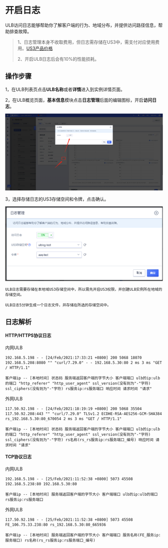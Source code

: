 # 开启日志

ULB访问日志能够帮助你了解客户端的行为、地域分布，并提供访问路径信息，帮助排查故障。

> 1、日志管理本身不收取费用，但日志需存储在US3中，需支付对应使用费用。[US3产品价格](https://docs.ucloud.cn/ufile/bill/billing)
> 
> 2、开启ULB日志后会有10%的性能损耗。

## 操作步骤

1，在ULB列表页点击**ULB名称**或者**详情**进入到实例详情页面。

2，在ULB概览页面，**基本信息**模块点击**日志管理**后面的编辑图标，开启**访问日志**。

![](/images/ulblog.png)

3，选择存储日志的US3存储空间和令牌，点击确认。

![](/images/ulblog2.png)


```
ULB日志需要存储在本地域US3存储空间中，所以需先开启US3权限，并创建ULB实例所在地域的存储空间。

ULB日志5分钟生成一个日志文件，并存储在所选的存储空间中。
```

## 日志解析

#### HTTP/HTTPS协议日志

内网ULB

```
192.168.5.198 - - [24/Feb/2021:17:33:21 +0800] 200 5068 18070 192.168.5.208:8080 "" "curl/7.29.0" - - 192.168.5.30:80 2 ms 3 ms "GET / HTTP/1.1"

客户端ip -- [本地时间] 状态码 服务端返回客户端的字节大小 客户端端口 ulb的ip:ulb的端口 "http_referer" "http_user_agent" ssl_version(没有则为"-"字符) ssl_ciphers(没有则为"-"字符) rs服务ip:rs服务端口 响应时间 请求时间 "请求"
```

外网ULB

```
117.50.92.198 - - [24/Feb/2021:18:19:19 +0800] 200 5068 35504 117.50.92.208:443 "" "curl/7.29.0" TLSv1.2 ECDHE-RSA-AES256-GCM-SHA384 rs_192.168.5.30:80_670054 2 ms 3 ms "GET / HTTP/1.1"

客户端ip -- [本地时间] 状态码 服务端返回客户端的字节大小 客户端端口 ulb的ip:ulb的端口 "http_referer" "http_user_agent" ssl_version(没有则为"-"字符) ssl_ciphers(没有则为"-"字符) rs名称(rs_rs服务ip:rs服务端口_编号) 响应时间 请求时间 "请求"
```

#### TCP协议日志

内网ULB
```
192.168.5.198 - - [25/Feb/2021:11:52:38 +0800] 5073 45508 192.168.5.238:80 192.168.5.30:80

客户端ip -- [本地时间] 服务端返回客户端的字节大小 客户端端口 ulb的ip:ulb的端口 rs服务ip:rs服务端口
```

外网ULB

```
117.50.92.198 - - [25/Feb/2021:11:52:38 +0800] 5073 45508 FE_106.75.33.238:80 rs_192.168.5.30:80_665936

客户端ip -- [本地时间] 服务端返回客户端的字节大小 客户端端口 服务名称(FE_服务ip:服务端口) rs名称(rs_rs服务ip:rs服务端口_编号)
```

